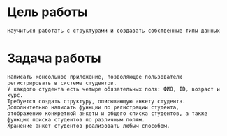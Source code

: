 # Цель работы
    Научиться работать с структурами и создавать собственные типы данных

# Задача работы 
    Написать консольное приложение, позволяющее пользователю регистрировать в системе студентов. 
    У каждого студента есть четыре обязательных поля: ФИО, ID, возраст и курс. 
    Требуется создать структуру, описывающую анкету студента. Дополнительно написать функции по регистрации студента, 
    отображению конкретной анкеты и общего списка студентов, а также функцию поиска студентов по различным полям. 
    Хранение анкет студентов реализовать любым способом.
